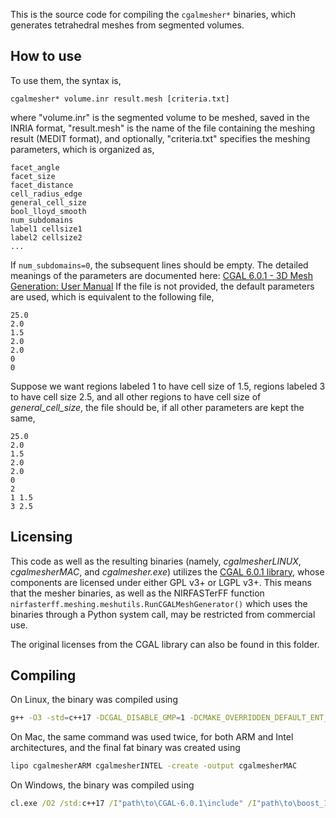 This is the source code for compiling the `cgalmesher*` binaries, which generates tetrahedral meshes from segmented volumes.

## How to use

To use them, the syntax is,

`cgalmesher* volume.inr result.mesh [criteria.txt]`

where "volume.inr" is the segmented volume to be meshed, saved in the INRIA format, "result.mesh" is the name of the file containing the meshing result (MEDIT format), and optionally, "criteria.txt" specifies the meshing parameters, which is organized as,

```
facet_angle
facet_size
facet_distance
cell_radius_edge
general_cell_size
bool_lloyd_smooth
num_subdomains
label1 cellsize1
label2 cellsize2
...
```

If `num_subdomains=0`, the subsequent lines should be empty. The detailed meanings of the parameters are documented here: [CGAL 6.0.1 - 3D Mesh Generation: User Manual](https://doc.cgal.org/latest/Mesh_3/index.html#Chapter_3D_Mesh_Generation) If the file is not provided, the default parameters are used, which is equivalent to the following file,

```
25.0
2.0
1.5
2.0
2.0
0
0
```

Suppose we want regions labeled 1 to have cell size of 1.5, regions labeled 3 to have cell size 2.5, and all other regions to have cell size of *general_cell_size*, the file should be, if all other parameters are kept the same,

```
25.0
2.0
1.5
2.0
2.0
0
2
1 1.5
3 2.5
```

## Licensing

This code as well as the resulting binaries (namely, *cgalmesherLINUX*, *cgalmesherMAC*, and *cgalmesher.exe*) utilizes the [CGAL 6.0.1 library](https://www.cgal.org/), whose components are licensed under either GPL v3+ or LGPL v3+. This means that the mesher binaries, as well as the NIRFASTerFF function `nirfasterff.meshing.meshutils.RunCGALMeshGenerator()` which uses the binaries through a Python system call, may be restricted from commercial use. 

The original licenses from the CGAL library can also be found in this folder.

## Compiling

On Linux, the binary was compiled using

```bash
g++ -O3 -std=c++17 -DCGAL_DISABLE_GMP=1 -DCMAKE_OVERRIDDEN_DEFAULT_ENT_BACKEND=3 -I/path/to/CGAL-6.0.1/include -I/path/to/boost_1_76_0 cgal_mesher.cpp -o cgalmesherLINUX
```

On Mac, the same command was used twice, for both ARM and Intel architectures, and the final fat binary was created using

```bash
lipo cgalmesherARM cgalmesherINTEL -create -output cgalmesherMAC
```

On Windows, the binary was compiled using

```cmd
cl.exe /O2 /std:c++17 /I"path\to\CGAL-6.0.1\include" /I"path\to\boost_1_76_0" /D CGAL_DISABLE_GMP=1 /D CMAKE_OVERRIDDEN_DEFAULT_ENT_BACKEND=3 /EHsc cgal_mesher.cpp /Fecgalmesher.exe
```



